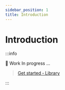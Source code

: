 ```yaml
---
sidebar_position: 1
title: Introduction
---
```



# Introduction

:::info

🚧 Work In progress ...

> [Get started ‐ Library ](https://github.com/QIN2DIM/hcaptcha-challenger/wiki/Get-started-‐-Library)

:::

